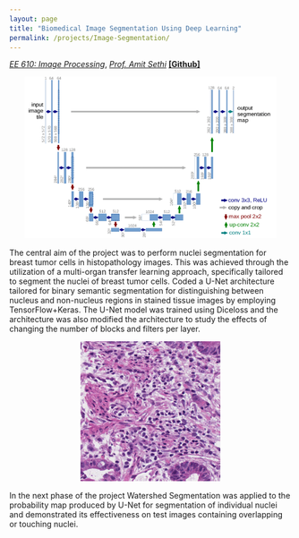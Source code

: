 ```yaml
---
layout: page
title: "Biomedical Image Segmentation Using Deep Learning"
permalink: /projects/Image-Segmentation/
---
```



  [_EE 610: Image Processing_](https://www.ee.iitb.ac.in/web/course_lists/ee-610-image-processing/), [_Prof. Amit Sethi_](https://www.ee.iitb.ac.in/~asethi/) [**[Github]**](https://github.com/Vansh28Kapoor/BIOMEDICAL-IMAGE-SEGMENTATION-USING-DEEP-LEARNING) 
  
<p align="center">
    <img width="450"  src="/img/U-net.png">
</p>


The central aim of the project was to perform nuclei segmentation for breast tumor cells in histopathology images.
This was achieved through the utilization of a multi-organ transfer learning approach, specifically tailored to segment the nuclei of breast tumor cells. Coded a U-Net architecture tailored for binary semantic segmentation for distinguishing between nucleus and non-nucleus regions in stained tissue images by employing TensorFlow+Keras. The U-Net model was trained using Diceloss and the architecture was also modified the architecture to study the effects of changing the number of blocks and filters per layer.

<p align="center">
    <img width="250" height="250" src="/assets/img/Bio.gif">
</p>

In the next phase of the project Watershed Segmentation was applied to the probability map produced by U-Net for segmentation of individual nuclei and demonstrated its effectiveness on test images containing overlapping or touching nuclei.
